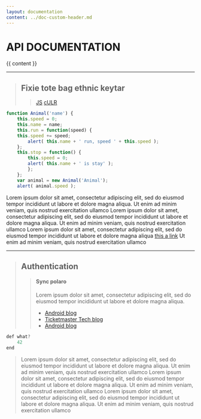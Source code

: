 ```yaml
---
layout: documentation
content: ../doc-custom-header.md
---
```


# API DOCUMENTATION

{{ content }}

-----------

>## Fixie tote bag ethnic keytar
>> <div markdown="1" class="lang-selector">
>> <a markdown="1" class="active" href="#" data-language-name="JS">JS</a>
>> <a markdown="1" href="#" data-language-name="cUrl">cULR</a>
>> </div>
~~~js
function Animal('name') {
    this.speed = 0;
    this.name = name;        
    this.run = function(speed) {
    this.speed += speed;
        alert( this.name + ' run, speed ' + this.speed );
    };        
    this.stop = function() {
        this.speed = 0;
        alert( this.name + ' is stay' );
        };
    };        
    var animal = new Animal('Animal');
    alert( animal.speed );    
~~~
>
Lorem ipsum dolor sit amet, consectetur adipiscing elit, sed do eiusmod tempor incididunt ut
labore et dolore magna aliqua. Ut enim ad minim veniam, quis nostrud exercitation ullamco
Lorem ipsum dolor sit amet, consectetur adipiscing elit, sed do eiusmod tempor incididunt ut
labore et dolore magna aliqua. Ut enim ad minim veniam, quis nostrud exercitation ullamco
Lorem ipsum dolor sit amet, consectetur adipiscing elit, sed do eiusmod tempor incididunt ut
labore et dolore magna aliqua [this a link](http://kramdown.gettalong.org) Ut enim ad minim veniam, quis nostrud exercitation ullamco
>
-----------
>
>## Authentication
>>#### Sync polaro
>>Lorem ipsum dolor sit amet, consectetur adipiscing elit, sed do eiusmod tempor incididunt ut
labore et dolore magna aliqua.
>>
>> * [Android blog](http://tech.ticketmaster.com)
>> * [Ticketmaster Tech blog](http://tech.ticketmaster.com)
>> * [Android blog](http://tech.ticketmaster.com)
>>
~~~js
def what?
    42
end
~~~
>
>Lorem ipsum dolor sit amet, consectetur adipiscing elit, sed do eiusmod tempor incididunt ut
labore et dolore magna aliqua. Ut enim ad minim veniam, quis nostrud exercitation ullamco
Lorem ipsum dolor sit amet, consectetur adipiscing elit, sed do eiusmod tempor incididunt ut
labore et dolore magna aliqua. Ut enim ad minim veniam, quis nostrud exercitation ullamco
Lorem ipsum dolor sit amet, consectetur adipiscing elit, sed do eiusmod tempor incididunt ut
labore et dolore magna aliqua. Ut enim ad minim veniam, quis nostrud exercitation ullamco


